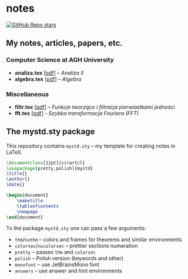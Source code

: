 # notes

[![GitHub Repo stars](https://img.shields.io/github/stars/mdbrnowski/notes?style=flat-square&logo=github&color=yellow)](https://github.com/mdbrnowski/notes/)

## My notes, articles, papers, etc.

### Computer Science at AGH University

* **analiza.tex** [[pdf](https://mdbrnowski.github.io/notes/pdf/analiza.pdf)] – *Analiza II*
* **algebra.tex** [[pdf](https://mdbrnowski.github.io/notes/pdf/algebra.pdf)] – *Algebra*

### Miscellaneous

* **filtr.tex** [[pdf](https://mdbrnowski.github.io/notes/pdf/filtr.pdf)] – *Funkcje tworzące i filtracja pierwiastkami jedności*
* **fft.tex** [[pdf](https://mdbrnowski.github.io/notes/pdf/fft.pdf)] - *Szybka transformacja Fouriera (FFT)*

## The mystd.sty package

This repository contains `mystd.sty` – my template for creating notes in LaTeX.

```latex
\documentclass[11pt]{scrartcl}
\usepackage[pretty,polish]{mystd}
\title{}
\author{}
\date{}

\begin{document}
    \maketitle
    \tableofcontents
    \newpage
\end{document}
```

To the package `mystd.sty` one can pass a few arguments:

* `thm`/`nothm` – colors and frames for theorems and similar environments
* `colorsec`/`nocolorsec` – prettier sections numeration
* `pretty` – passes `thm` and `colorsec`
* `polish` – Polish version (keywords and other)
* `monofont` – use JetBrainsMono font
* `answers` – use answer and hint environments
